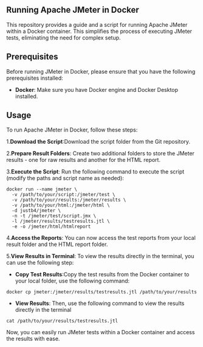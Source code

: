 ## Running Apache JMeter in Docker
This repository provides a guide and a script for running Apache JMeter within a Docker container. This simplifies the process of executing JMeter tests, eliminating the need for complex setup.

## Prerequisites
Before running JMeter in Docker, please ensure that you have the following prerequisites installed:

- **Docker**: Make sure you have Docker engine and Docker Desktop installed.

## Usage
To run Apache JMeter in Docker, follow these steps:

1.**Download the Script**:Download the script folder from the Git repository.

2.**Prepare Result Folders**: Create two additional folders to store the JMeter results - one for raw results and another for the HTML report.

3.**Execute the Script**: Run the following command to execute the script (modify the paths and script name as needed):

````
docker run --name jmeter \
  -v /path/to/your/script:/jmeter/test \
  -v /path/to/your/results:/jmeter/results \
  -v /path/to/your/html:/jmeter/html \
  -d justb4/jmeter \
  -n -t /jmeter/test/script.jmx \
  -l /jmeter/results/testresults.jtl \
  -e -o /jmeter/html/htmlreport
````
4.**Access the Reports**: You can now access the test reports from your local result folder and the HTML report folder.


5.**View Results in Terminal**: To view the results directly in the terminal, you can use the following step:

  - **Copy Test Results**:Copy the test results from the Docker container to your local folder, use the following command:

````
docker cp jmeter:/jmeter/results/testresults.jtl /path/to/your/results
````
  - **View Results**: Then, use the following command to view the results directly in the terminal
````
cat /path/to/your/results/testresults.jtl
````
Now, you can easily run JMeter tests within a Docker container and access the results with ease.







